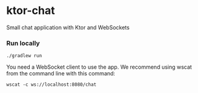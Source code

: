 # ktor-chat
Small chat application with Ktor and WebSockets

### Run locally

```shell
./gradlew run
```

You need a WebSocket client to use the app.
We recommend using wscat from the command line with this command:

```shell
wscat -c ws://localhost:8080/chat
```
